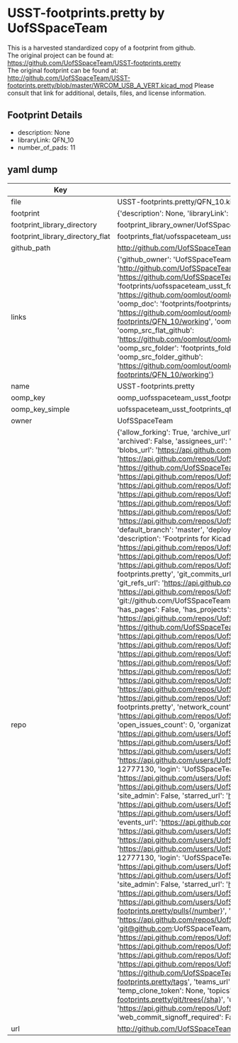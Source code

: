 # USST-footprints.pretty by UofSSpaceTeam  
This is a harvested standardized copy of a footprint from github.  
The original project can be found at:  
https://github.com/UofSSpaceTeam/USST-footprints.pretty  
The original footprint can be found at:
http://github.com/UofSSpaceTeam/USST-footprints.pretty/blob/master/WRCOM_USB_A_VERT.kicad_mod
Please consult that link for additional, details, files, and license information.  
## Footprint Details
* description: None  
* libraryLink: QFN_10  
* number_of_pads: 11  
## yaml dump  
| Key | Value |  
| --- | --- |  
| file | USST-footprints.pretty/QFN_10.kicad_mod |  
| footprint | {'description': None, 'libraryLink': 'QFN_10', 'number_of_pads': 11} |  
| footprint_library_directory | footprint_library_owner/UofSSpaceTeam_USST-footprints.pretty |  
| footprint_library_directory_flat | footprints_flat/uofsspaceteam_usst_footprints_qfn_10/working |  
| github_path | http://github.com/UofSSpaceTeam/USST-footprints.pretty/blob/master/QFN_10.kicad_mod |  
| links | {'github_owner': 'UofSSpaceTeam', 'github_repo_name': 'USST-footprints.pretty', 'github_src': 'http://github.com/UofSSpaceTeam/USST-footprints.pretty/blob/master/WRCOM_USB_A_VERT.kicad_mod', 'github_src_repo': 'https://github.com/UofSSpaceTeam/USST-footprints.pretty', 'oomp_bot': 'footprints/uofsspaceteam_usst_footprints_qfn_10/working', 'oomp_bot_github': 'https://github.com/oomlout/oomlout_oomp_footprint_bot/tree/main/footprints/uofsspaceteam_usst_footprints_qfn_10/working', 'oomp_doc': 'footprints/footprints/UofSSpaceTeam/USST-footprints/QFN_10/working/', 'oomp_doc_github': 'https://github.com/oomlout/oomlout_oomp_footprint_doc/tree/main/footprints/footprints/UofSSpaceTeam/USST-footprints/QFN_10/working', 'oomp_src_flat': 'footprints_flat/footprints_flat/uofsspaceteam_usst_footprints_qfn_10/working', 'oomp_src_flat_github': 'https://github.com/oomlout/oomlout_oomp_footprint_src/tree/main/footprints_flat/uofsspaceteam_usst_footprints_qfn_10/working', 'oomp_src_folder': 'footprints_folder/footprints_folder/UofSSpaceTeam/USST-footprints/QFN_10/working', 'oomp_src_folder_github': 'https://github.com/oomlout/oomlout_oomp_footprint_src/tree/main/footprints_folder/UofSSpaceTeam/USST-footprints/QFN_10/working'} |  
| name | USST-footprints.pretty |  
| oomp_key | oomp_uofsspaceteam_usst_footprints_qfn_10 |  
| oomp_key_simple | uofsspaceteam_usst_footprints_qfn_10 |  
| owner | UofSSpaceTeam |  
| repo | {'allow_forking': True, 'archive_url': 'https://api.github.com/repos/UofSSpaceTeam/USST-footprints.pretty/{archive_format}{/ref}', 'archived': False, 'assignees_url': 'https://api.github.com/repos/UofSSpaceTeam/USST-footprints.pretty/assignees{/user}', 'blobs_url': 'https://api.github.com/repos/UofSSpaceTeam/USST-footprints.pretty/git/blobs{/sha}', 'branches_url': 'https://api.github.com/repos/UofSSpaceTeam/USST-footprints.pretty/branches{/branch}', 'clone_url': 'https://github.com/UofSSpaceTeam/USST-footprints.pretty.git', 'collaborators_url': 'https://api.github.com/repos/UofSSpaceTeam/USST-footprints.pretty/collaborators{/collaborator}', 'comments_url': 'https://api.github.com/repos/UofSSpaceTeam/USST-footprints.pretty/comments{/number}', 'commits_url': 'https://api.github.com/repos/UofSSpaceTeam/USST-footprints.pretty/commits{/sha}', 'compare_url': 'https://api.github.com/repos/UofSSpaceTeam/USST-footprints.pretty/compare/{base}...{head}', 'contents_url': 'https://api.github.com/repos/UofSSpaceTeam/USST-footprints.pretty/contents/{+path}', 'contributors_url': 'https://api.github.com/repos/UofSSpaceTeam/USST-footprints.pretty/contributors', 'created_at': '2016-12-20T23:39:52Z', 'default_branch': 'master', 'deployments_url': 'https://api.github.com/repos/UofSSpaceTeam/USST-footprints.pretty/deployments', 'description': 'Footprints for Kicad PCB layouts', 'disabled': False, 'downloads_url': 'https://api.github.com/repos/UofSSpaceTeam/USST-footprints.pretty/downloads', 'events_url': 'https://api.github.com/repos/UofSSpaceTeam/USST-footprints.pretty/events', 'fork': False, 'forks': 0, 'forks_count': 0, 'forks_url': 'https://api.github.com/repos/UofSSpaceTeam/USST-footprints.pretty/forks', 'full_name': 'UofSSpaceTeam/USST-footprints.pretty', 'git_commits_url': 'https://api.github.com/repos/UofSSpaceTeam/USST-footprints.pretty/git/commits{/sha}', 'git_refs_url': 'https://api.github.com/repos/UofSSpaceTeam/USST-footprints.pretty/git/refs{/sha}', 'git_tags_url': 'https://api.github.com/repos/UofSSpaceTeam/USST-footprints.pretty/git/tags{/sha}', 'git_url': 'git://github.com/UofSSpaceTeam/USST-footprints.pretty.git', 'has_discussions': False, 'has_downloads': True, 'has_issues': True, 'has_pages': False, 'has_projects': True, 'has_wiki': True, 'homepage': None, 'hooks_url': 'https://api.github.com/repos/UofSSpaceTeam/USST-footprints.pretty/hooks', 'html_url': 'https://github.com/UofSSpaceTeam/USST-footprints.pretty', 'id': 76999850, 'is_template': False, 'issue_comment_url': 'https://api.github.com/repos/UofSSpaceTeam/USST-footprints.pretty/issues/comments{/number}', 'issue_events_url': 'https://api.github.com/repos/UofSSpaceTeam/USST-footprints.pretty/issues/events{/number}', 'issues_url': 'https://api.github.com/repos/UofSSpaceTeam/USST-footprints.pretty/issues{/number}', 'keys_url': 'https://api.github.com/repos/UofSSpaceTeam/USST-footprints.pretty/keys{/key_id}', 'labels_url': 'https://api.github.com/repos/UofSSpaceTeam/USST-footprints.pretty/labels{/name}', 'language': None, 'languages_url': 'https://api.github.com/repos/UofSSpaceTeam/USST-footprints.pretty/languages', 'license': None, 'merges_url': 'https://api.github.com/repos/UofSSpaceTeam/USST-footprints.pretty/merges', 'milestones_url': 'https://api.github.com/repos/UofSSpaceTeam/USST-footprints.pretty/milestones{/number}', 'mirror_url': None, 'name': 'USST-footprints.pretty', 'network_count': 0, 'node_id': 'MDEwOlJlcG9zaXRvcnk3Njk5OTg1MA==', 'notifications_url': 'https://api.github.com/repos/UofSSpaceTeam/USST-footprints.pretty/notifications{?since,all,participating}', 'open_issues': 0, 'open_issues_count': 0, 'organization': {'avatar_url': 'https://avatars.githubusercontent.com/u/12777130?v=4', 'events_url': 'https://api.github.com/users/UofSSpaceTeam/events{/privacy}', 'followers_url': 'https://api.github.com/users/UofSSpaceTeam/followers', 'following_url': 'https://api.github.com/users/UofSSpaceTeam/following{/other_user}', 'gists_url': 'https://api.github.com/users/UofSSpaceTeam/gists{/gist_id}', 'gravatar_id': '', 'html_url': 'https://github.com/UofSSpaceTeam', 'id': 12777130, 'login': 'UofSSpaceTeam', 'node_id': 'MDEyOk9yZ2FuaXphdGlvbjEyNzc3MTMw', 'organizations_url': 'https://api.github.com/users/UofSSpaceTeam/orgs', 'received_events_url': 'https://api.github.com/users/UofSSpaceTeam/received_events', 'repos_url': 'https://api.github.com/users/UofSSpaceTeam/repos', 'site_admin': False, 'starred_url': 'https://api.github.com/users/UofSSpaceTeam/starred{/owner}{/repo}', 'subscriptions_url': 'https://api.github.com/users/UofSSpaceTeam/subscriptions', 'type': 'Organization', 'url': 'https://api.github.com/users/UofSSpaceTeam'}, 'owner': {'avatar_url': 'https://avatars.githubusercontent.com/u/12777130?v=4', 'events_url': 'https://api.github.com/users/UofSSpaceTeam/events{/privacy}', 'followers_url': 'https://api.github.com/users/UofSSpaceTeam/followers', 'following_url': 'https://api.github.com/users/UofSSpaceTeam/following{/other_user}', 'gists_url': 'https://api.github.com/users/UofSSpaceTeam/gists{/gist_id}', 'gravatar_id': '', 'html_url': 'https://github.com/UofSSpaceTeam', 'id': 12777130, 'login': 'UofSSpaceTeam', 'node_id': 'MDEyOk9yZ2FuaXphdGlvbjEyNzc3MTMw', 'organizations_url': 'https://api.github.com/users/UofSSpaceTeam/orgs', 'received_events_url': 'https://api.github.com/users/UofSSpaceTeam/received_events', 'repos_url': 'https://api.github.com/users/UofSSpaceTeam/repos', 'site_admin': False, 'starred_url': 'https://api.github.com/users/UofSSpaceTeam/starred{/owner}{/repo}', 'subscriptions_url': 'https://api.github.com/users/UofSSpaceTeam/subscriptions', 'type': 'Organization', 'url': 'https://api.github.com/users/UofSSpaceTeam'}, 'private': False, 'pulls_url': 'https://api.github.com/repos/UofSSpaceTeam/USST-footprints.pretty/pulls{/number}', 'pushed_at': '2018-07-25T05:27:59Z', 'releases_url': 'https://api.github.com/repos/UofSSpaceTeam/USST-footprints.pretty/releases{/id}', 'size': 69, 'ssh_url': 'git@github.com:UofSSpaceTeam/USST-footprints.pretty.git', 'stargazers_count': 0, 'stargazers_url': 'https://api.github.com/repos/UofSSpaceTeam/USST-footprints.pretty/stargazers', 'statuses_url': 'https://api.github.com/repos/UofSSpaceTeam/USST-footprints.pretty/statuses/{sha}', 'subscribers_count': 3, 'subscribers_url': 'https://api.github.com/repos/UofSSpaceTeam/USST-footprints.pretty/subscribers', 'subscription_url': 'https://api.github.com/repos/UofSSpaceTeam/USST-footprints.pretty/subscription', 'svn_url': 'https://github.com/UofSSpaceTeam/USST-footprints.pretty', 'tags_url': 'https://api.github.com/repos/UofSSpaceTeam/USST-footprints.pretty/tags', 'teams_url': 'https://api.github.com/repos/UofSSpaceTeam/USST-footprints.pretty/teams', 'temp_clone_token': None, 'topics': [], 'trees_url': 'https://api.github.com/repos/UofSSpaceTeam/USST-footprints.pretty/git/trees{/sha}', 'updated_at': '2018-07-25T05:28:01Z', 'url': 'https://api.github.com/repos/UofSSpaceTeam/USST-footprints.pretty', 'visibility': 'public', 'watchers': 0, 'watchers_count': 0, 'web_commit_signoff_required': False} |  
| url | http://github.com/UofSSpaceTeam/USST-footprints.pretty |  

